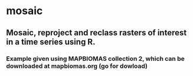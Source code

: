 # mosaic
## Mosaic, reproject and reclass rasters of interest in a time series using R. 
### Example given using MAPBIOMAS collection 2, which can be downloaded at mapbiomas.org (go for dowload)
